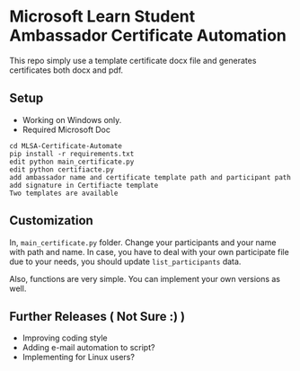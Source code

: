 # Microsoft Learn Student Ambassador Certificate Automation

This repo simply use a template certificate docx file and generates certificates
both docx and pdf.

## Setup

- Working on Windows only.
- Required Microsoft Doc

```
cd MLSA-Certificate-Automate
pip install -r requirements.txt
edit python main_certificate.py
edit python certifiacte.py 
add ambassador name and certificate template path and participant path
add signature in Certifiacte template
Two templates are available

```

## Customization

In, `main_certificate.py` folder. Change your participants and your name with path and name.
In case, you have to deal with your own participate file due to your needs, you should update `list_participants` data.

Also, functions are very simple. You can implement your own versions as well.

## Further Releases ( Not Sure :) )

- Improving coding style
- Adding e-mail automation to script?
- Implementing for Linux users?
